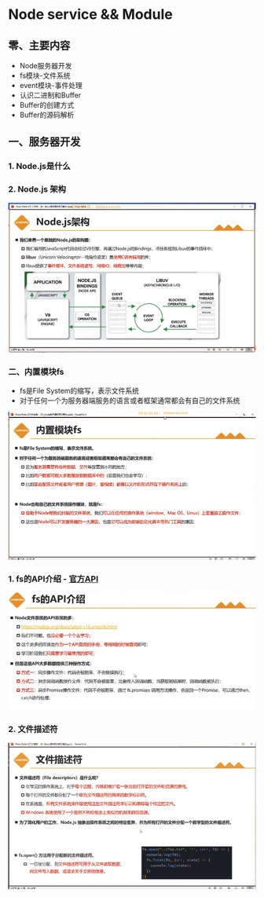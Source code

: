# Node service && Module

## 零、主要内容

- Node服务器开发
- fs模块-文件系统
- event模块-事件处理
- 认识二进制和Buffer
- Buffer的创建方式
- Buffer的源码解析

## 一、服务器开发

### 1. Node.js是什么

### 2. Node.js 架构

![Alt text](image.png)

### 二、内置模块fs

- fs是File System的缩写，表示文件系统
- 对于任何一个为服务器端服务的语言或者框架通常都会有自己的文件系统

![Alt text](image-1.png)

### 1. fs的API介绍 - [官方API](https://nodejs.org/docs/latest-v20.x/api/fs.html)

![Alt text](image-2.png)

### 2. 文件描述符

![Alt text](image-3.png)
